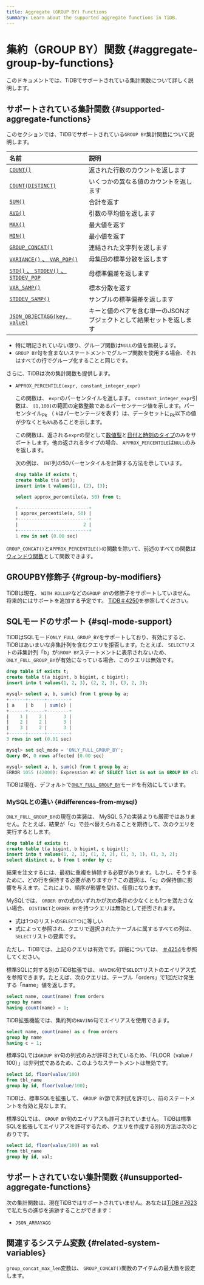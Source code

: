 ```yaml
---
title: Aggregate (GROUP BY) Functions
summary: Learn about the supported aggregate functions in TiDB.
---
```


# 集約（GROUP BY）関数 {#aggregate-group-by-functions}

このドキュメントでは、TiDBでサポートされている集計関数について詳しく説明します。

## サポートされている集計関数 {#supported-aggregate-functions}

このセクションでは、TiDBでサポートされている`GROUP BY`集計関数について説明します。

| 名前                                                                                                                                         | 説明                                   |
| :----------------------------------------------------------------------------------------------------------------------------------------- | :----------------------------------- |
| [`COUNT()`](https://dev.mysql.com/doc/refman/5.7/en/aggregate-functions.html#function_count)                                               | 返された行数のカウントを返します                     |
| [`COUNT(DISTINCT)`](https://dev.mysql.com/doc/refman/5.7/en/aggregate-functions.html#function_count-distinct)                              | いくつかの異なる値のカウントを返します                  |
| [`SUM()`](https://dev.mysql.com/doc/refman/5.7/en/aggregate-functions.html#function_sum)                                                   | 合計を返す                                |
| [`AVG()`](https://dev.mysql.com/doc/refman/5.7/en/aggregate-functions.html#function_avg)                                                   | 引数の平均値を返します                          |
| [`MAX()`](https://dev.mysql.com/doc/refman/5.7/en/aggregate-functions.html#function_max)                                                   | 最大値を返す                               |
| [`MIN()`](https://dev.mysql.com/doc/refman/5.7/en/aggregate-functions.html#function_min)                                                   | 最小値を返す                               |
| [`GROUP_CONCAT()`](https://dev.mysql.com/doc/refman/5.7/en/aggregate-functions.html#function_group-concat)                                 | 連結された文字列を返します                        |
| [`VARIANCE()` 、 <code>VAR_POP()</code>](https://dev.mysql.com/doc/refman/5.7/en/aggregate-functions.html#function_var-pop)                 | 母集団の標準分散を返します                        |
| [`STD()` 、 <code>STDDEV()</code> 、 <code>STDDEV_POP</code>](https://dev.mysql.com/doc/refman/5.7/en/aggregate-functions.html#function_std) | 母標準偏差を返します                           |
| [`VAR_SAMP()`](https://dev.mysql.com/doc/refman/5.7/en/aggregate-functions.html#function_var-samp)                                         | 標本分散を返す                              |
| [`STDDEV_SAMP()`](https://dev.mysql.com/doc/refman/5.7/en/aggregate-functions.html#function_stddev-samp)                                   | サンプルの標準偏差を返します                       |
| [`JSON_OBJECTAGG(key, value)`](https://dev.mysql.com/doc/refman/5.7/en/aggregate-functions.html#function_json-objectagg)                   | キーと値のペアを含む単一のJSONオブジェクトとして結果セットを返します |

-   特に明記されていない限り、グループ関数は`NULL`の値を無視します。
-   `GROUP BY`句を含まないステートメントでグループ関数を使用する場合、それはすべての行でグループ化することと同じです。

さらに、TiDBは次の集計関数も提供します。

-   `APPROX_PERCENTILE(expr, constant_integer_expr)`

    この関数は、 `expr`のパーセンタイルを返します。 `constant_integer_expr`引数は、 `[1,100]`の範囲の定数整数であるパーセンテージ値を示します。パーセンタイル<sub>Pk</sub> （ `k`はパーセンテージを表す）は、データセットに<sub>Pk</sub>以下の値が少なくとも`k%`あることを示します。

    この関数は、返される`expr`の型として[数値型](/data-type-numeric.md)と[日付と時刻のタイプ](/data-type-date-and-time.md)のみをサポートします。他の返されるタイプの場合、 `APPROX_PERCENTILE`は`NULL`のみを返します。

    次の例は、 `INT`列の50パーセンタイルを計算する方法を示しています。

    
    ```sql
    drop table if exists t;
    create table t(a int);
    insert into t values(1), (2), (3);
    ```

    
    ```sql
    select approx_percentile(a, 50) from t;
    ```

    ```sql
    +--------------------------+
    | approx_percentile(a, 50) |
    +--------------------------+
    |                        2 |
    +--------------------------+
    1 row in set (0.00 sec)
    ```

`GROUP_CONCAT()`と`APPROX_PERCENTILE()`の関数を除いて、前述のすべての関数は[ウィンドウ関数](/functions-and-operators/window-functions.md)として関数できます。

## GROUPBY修飾子 {#group-by-modifiers}

TiDBは現在、 `WITH ROLLUP`などの`GROUP BY`の修飾子をサポートしていません。将来的にはサポートを追加する予定です。 [TiDB＃4250](https://github.com/pingcap/tidb/issues/4250)を参照してください。

## SQLモードのサポート {#sql-mode-support}

TiDBはSQLモード`ONLY_FULL_GROUP_BY`をサポートしており、有効にすると、TiDBはあいまいな非集計列を含むクエリを拒否します。たとえば、 `SELECT`リストの非集計列「b」が`GROUP BY`ステートメントに表示されないため、 `ONLY_FULL_GROUP_BY`が有効になっている場合、このクエリは無効です。

```sql
drop table if exists t;
create table t(a bigint, b bigint, c bigint);
insert into t values(1, 2, 3), (2, 2, 3), (3, 2, 3);

mysql> select a, b, sum(c) from t group by a;
+------+------+--------+
| a    | b    | sum(c) |
+------+------+--------+
|    1 |    2 |      3 |
|    2 |    2 |      3 |
|    3 |    2 |      3 |
+------+------+--------+
3 rows in set (0.01 sec)

mysql> set sql_mode = 'ONLY_FULL_GROUP_BY';
Query OK, 0 rows affected (0.00 sec)

mysql> select a, b, sum(c) from t group by a;
ERROR 1055 (42000): Expression #2 of SELECT list is not in GROUP BY clause and contains nonaggregated column 'b' which is not functionally dependent on columns in GROUP BY clause; this is incompatible with sql_mode=only_full_group_by
```

TiDBは現在、デフォルトで[`ONLY_FULL_GROUP_BY`](/mysql-compatibility.md#default-differences)モードを有効にしています。

### MySQLとの違い {#differences-from-mysql}

`ONLY_FULL_GROUP_BY`の現在の実装は、 MySQL 5.7の実装よりも厳密ではありません。たとえば、結果が「c」で並べ替えられることを期待して、次のクエリを実行するとします。

```sql
drop table if exists t;
create table t(a bigint, b bigint, c bigint);
insert into t values(1, 2, 1), (1, 2, 2), (1, 3, 1), (1, 3, 2);
select distinct a, b from t order by c;
```

結果を注文するには、最初に重複を排除する必要があります。しかし、そうするために、どの行を保持する必要がありますか？この選択は、「c」の保持値に影響を与えます。これにより、順序が影響を受け、任意になります。

MySQLでは、 `ORDER BY`の式のいずれかが次の条件の少なくとも1つを満たさない場合、 `DISTINCT`と`ORDER BY`を持つクエリは無効として拒否されます。

-   式は1つのリストの`SELECT`つに等しい
-   式によって参照され、クエリで選択されたテーブルに属するすべての列は、 `SELECT`リストの要素です。

ただし、TiDBでは、上記のクエリは有効です。詳細については、 [＃4254](https://github.com/pingcap/tidb/issues/4254)を参照してください。

標準SQLに対する別のTiDB拡張では、 `HAVING`句で`SELECT`リストのエイリアス式を参照できます。たとえば、次のクエリは、テーブル「orders」で1回だけ発生する「name」値を返します。

```sql
select name, count(name) from orders
group by name
having count(name) = 1;
```

TiDB拡張機能では、集約列の`HAVING`句でエイリアスを使用できます。

```sql
select name, count(name) as c from orders
group by name
having c = 1;
```

標準SQLでは`GROUP BY`句の列式のみが許可されているため、「FLOOR（value / 100）」は非列式であるため、このようなステートメントは無効です。

```sql
select id, floor(value/100)
from tbl_name
group by id, floor(value/100);
```

TiDBは、標準SQLを拡張して、 `GROUP BY`節で非列式を許可し、前のステートメントを有効と見なします。

標準SQLでは、 `GROUP BY`句のエイリアスも許可されていません。 TiDBは標準SQLを拡張してエイリアスを許可するため、クエリを作成する別の方法は次のとおりです。

```sql
select id, floor(value/100) as val
from tbl_name
group by id, val;
```

## サポートされていない集計関数 {#unsupported-aggregate-functions}

次の集計関数は、現在TiDBではサポートされていません。あなたは[TiDB＃7623](https://github.com/pingcap/tidb/issues/7623)で私たちの進歩を追跡することができます：

-   `JSON_ARRAYAGG`

## 関連するシステム変数 {#related-system-variables}

`group_concat_max_len`変数は、 `GROUP_CONCAT()`関数のアイテムの最大数を設定します。
